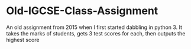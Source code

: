 # Old-IGCSE-Class-Assignment
An old assignment from 2015 when I first started dabbling in python 3. It takes the marks of students, gets 3 test scores for each, then outputs the highest score
